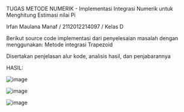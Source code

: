 TUGAS METODE NUMERIK - Implementasi Integrasi Numerik untuk Menghitung Estimasi nilai Pi

Irfan Maulana Manaf / 2112012214097 / Kelas D

Berikut source code implementasi dari penyelesaian masalah dengan menggunakan:
Metode integrasi Trapezoid

Disertakan penjelasan alur kode, analisis hasil, dan penjabarannya


HASIL:

![image](https://github.com/BroManaf/Implementasi-Integrasi-Numerik_Irfan-Manaf_Metode-Numerik/assets/129253337/0550d5c1-0042-4420-be40-09d75453945a)

![image](https://github.com/BroManaf/Implementasi-Integrasi-Numerik_Irfan-Manaf_Metode-Numerik/assets/129253337/cac2a922-514a-44f7-9278-82d4d1a8502f)

![image](https://github.com/BroManaf/Implementasi-Integrasi-Numerik_Irfan-Manaf_Metode-Numerik/assets/129253337/15df6db9-f045-4144-b22b-cb741b8f8ec5)
